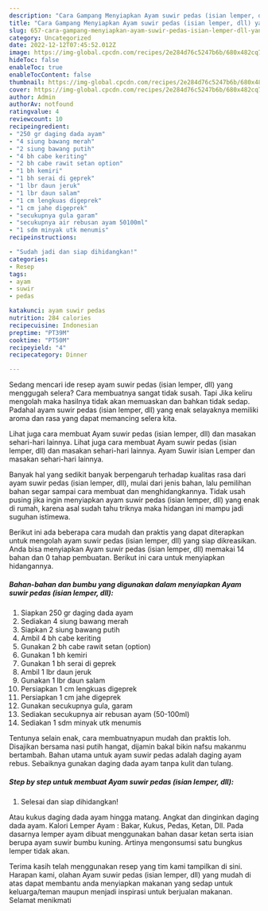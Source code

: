 ```yaml
---
description: "Cara Gampang Menyiapkan Ayam suwir pedas (isian lemper, dll) yang Bisa Manjain Lidah, Buat Buka Puasa Menggugah Selera"
title: "Cara Gampang Menyiapkan Ayam suwir pedas (isian lemper, dll) yang Bisa Manjain Lidah, Buat Buka Puasa Menggugah Selera"
slug: 657-cara-gampang-menyiapkan-ayam-suwir-pedas-isian-lemper-dll-yang-bisa-manjain-lidah-buat-buka-puasa-menggugah-selera
category: Uncategorized
date: 2022-12-12T07:45:52.012Z
image: https://img-global.cpcdn.com/recipes/2e284d76c5247b6b/680x482cq70/ayam-suwir-pedas-isian-lemper-dll-foto-resep-utama.jpg
hideToc: false
enableToc: true
enableTocContent: false
thumbnail: https://img-global.cpcdn.com/recipes/2e284d76c5247b6b/680x482cq70/ayam-suwir-pedas-isian-lemper-dll-foto-resep-utama.jpg
cover: https://img-global.cpcdn.com/recipes/2e284d76c5247b6b/680x482cq70/ayam-suwir-pedas-isian-lemper-dll-foto-resep-utama.jpg
author: Admin
authorAv: notfound
ratingvalue: 4
reviewcount: 10
recipeingredient:
- "250 gr daging dada ayam"
- "4 siung bawang merah"
- "2 siung bawang putih"
- "4 bh cabe keriting"
- "2 bh cabe rawit setan option"
- "1 bh kemiri"
- "1 bh serai di geprek"
- "1 lbr daun jeruk"
- "1 lbr daun salam"
- "1 cm lengkuas digeprek"
- "1 cm jahe digeprek"
- "secukupnya gula garam"
- "secukupnya air rebusan ayam 50100ml"
- "1 sdm minyak utk menumis"
recipeinstructions:

- "Sudah jadi dan siap dihidangkan!"
categories:
- Resep
tags:
- ayam
- suwir
- pedas

katakunci: ayam suwir pedas 
nutrition: 284 calories
recipecuisine: Indonesian
preptime: "PT39M"
cooktime: "PT50M"
recipeyield: "4"
recipecategory: Dinner

---
```



Sedang mencari ide resep ayam suwir pedas (isian lemper, dll) yang menggugah selera? Cara membuatnya sangat tidak susah. Tapi Jika keliru mengolah maka hasilnya tidak akan memuaskan dan bahkan tidak sedap. Padahal ayam suwir pedas (isian lemper, dll) yang enak selayaknya memiliki aroma dan rasa yang dapat memancing selera kita.


Lihat juga cara membuat Ayam suwir pedas (isian lemper, dll) dan masakan sehari-hari lainnya. Lihat juga cara membuat Ayam suwir pedas (isian lemper, dll) dan masakan sehari-hari lainnya. Ayam Suwir isian Lemper dan masakan sehari-hari lainnya.

Banyak hal yang sedikit banyak berpengaruh terhadap kualitas rasa dari ayam suwir pedas (isian lemper, dll), mulai dari jenis bahan, lalu pemilihan bahan segar sampai cara membuat dan menghidangkannya. Tidak usah pusing jika ingin menyiapkan ayam suwir pedas (isian lemper, dll) yang enak di rumah, karena asal sudah tahu triknya maka hidangan ini mampu jadi suguhan istimewa.


Berikut ini ada beberapa cara mudah dan praktis yang dapat diterapkan untuk mengolah ayam suwir pedas (isian lemper, dll) yang siap dikreasikan. Anda bisa menyiapkan Ayam suwir pedas (isian lemper, dll) memakai 14 bahan dan 0 tahap pembuatan. Berikut ini cara untuk menyiapkan hidangannya.

<!--inarticleads1-->

##### Bahan-bahan dan bumbu yang digunakan dalam menyiapkan Ayam suwir pedas (isian lemper, dll):

1. Siapkan 250 gr daging dada ayam
1. Sediakan 4 siung bawang merah
1. Siapkan 2 siung bawang putih
1. Ambil 4 bh cabe keriting
1. Gunakan 2 bh cabe rawit setan (option)
1. Gunakan 1 bh kemiri
1. Gunakan 1 bh serai di geprek
1. Ambil 1 lbr daun jeruk
1. Gunakan 1 lbr daun salam
1. Persiapkan 1 cm lengkuas digeprek
1. Persiapkan 1 cm jahe digeprek
1. Gunakan secukupnya gula, garam
1. Sediakan secukupnya air rebusan ayam (50-100ml)
1. Sediakan 1 sdm minyak utk menumis


Tentunya selain enak, cara membuatnyapun mudah dan praktis loh. Disajikan bersama nasi putih hangat, dijamin bakal bikin nafsu makanmu bertambah. Bahan utama untuk ayam suwir pedas adalah daging ayam rebus. Sebaiknya gunakan daging dada ayam tanpa kulit dan tulang. 

<!--inarticleads2-->

##### Step by step untuk membuat Ayam suwir pedas (isian lemper, dll):


1. Selesai dan siap dihidangkan!

Atau kukus daging dada ayam hingga matang. Angkat dan dinginkan daging dada ayam. Kalori Lemper Ayam : Bakar, Kukus, Pedas, Ketan, Dll. Pada dasarnya lemper ayam dibuat menggunakan bahan dasar ketan serta isian berupa ayam suwir bumbu kuning. Artinya mengonsumsi satu bungkus lemper tidak akan. 

Terima kasih telah menggunakan resep yang tim kami tampilkan di sini. Harapan kami, olahan Ayam suwir pedas (isian lemper, dll) yang mudah di atas dapat membantu anda menyiapkan makanan yang sedap untuk keluarga/teman maupun menjadi inspirasi untuk berjualan makanan. Selamat menikmati
